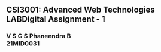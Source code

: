 <h2>CSI3001: Advanced Web Technologies <br>LABDigital Assignment - 1 </h2>

<h3>V S G S Phaneendra B <br>21MID0031</h3>
